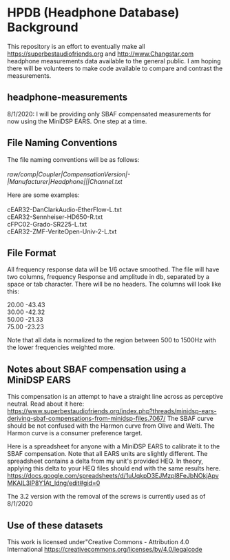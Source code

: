 # HPDB (Headphone Database) Background

This repository is an effort to eventually make all https://superbestaudiofriends.org and http://www.Changstar.com headphone measurements data available to the general public. I am hoping there will be volunteers to make code available to compare and contrast the measurements.

## headphone-measurements

8/1/2020: I will be providing only SBAF compensated measurements for now using the MiniDSP EARS. One step at a time.


## File Naming Conventions

The file naming conventions will be as follows:<br><br>
<em>raw/comp|Coupler|CompensationVersion|-|Manufacturer|Headphone|<pad>|<sample>|Channel.txt</em><br>

Here are some examples:<br><br>
cEAR32-DanClarkAudio-EtherFlow-L.txt<br>
cEAR32-Sennheiser-HD650-R.txt            
cFPC02-Grado-SR225-L.txt    
cEAR32-ZMF-VeriteOpen-Univ-2-L.txt

## File Format

All frequency response data will be 1/6 octave smoothed. The file will have two columns, frequency Response and amplitude in db, separated by a space or tab character. There will be no headers. The columns will look like this:<br>

20.00   -43.43<br>
30.00   -42.32<br>
50.00   -21.33<br>
75.00   -23.23

Note that all data is normalized to the region between 500 to 1500Hz with the lower frequencies weighted more.

## Notes about SBAF compensation using a MiniDSP EARS

This compensation is an attempt to have a straight line across as perceptive neutral. Read about it here:
https://www.superbestaudiofriends.org/index.php?threads/minidsp-ears-deriving-sbaf-compensations-from-minidsp-files.7067/
The SBAF curve should be not confused with the Harmon curve from Olive and Welti. The Harmon curve is a consumer preference target.

Here is a spreadsheet for anyone with a MiniDSP EARS to calibrate it to the SBAF compensation. 
Note that all EARS units are slightly different. The spreadsheet contains a delta from my unit's provided HEQ.
In theory, applying this delta to your HEQ files should end with the same results here.
https://docs.google.com/spreadsheets/d/1uUqkpD3EJMzpl8FeJbNOkjApvMKAIL3IP8Y1At_ldng/edit#gid=0

The 3.2 version with the removal of the screws is currently used as of 8/1/2020

## Use of these datasets

This work is licensed under"Creative Commons - Attribution 4.0 International
https://creativecommons.org/licenses/by/4.0/legalcode

